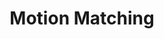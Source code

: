 ---
layout: page
title: Motion Matching
description: Motion Matching implementation for the Unity game engine. It includes a spring-based character controller, BVH-accelerated search, inertialization blending, automatic and customizable feature extraction/selection, foot lock, among other features
img: assets/img/projects/motionmatching/teaser.jpg
redirect: https://github.com/JLPM22/MotionMatching
importance: 1
category: research
---